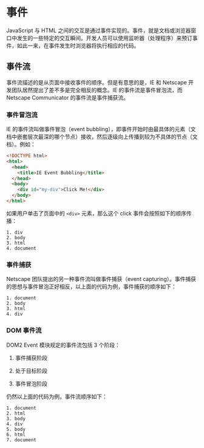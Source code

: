 # 事件

JavaScript 与 HTML 之间的交互是通过事件实现的。事件，就是文档或浏览器窗口中发生的一些特定的交互瞬间。开发人员可以使用监听器（处理程序）来预订事件，如此一来，在事件发生时浏览器将执行相应的代码。

## 事件流

事件流描述的是从页面中接收事件的顺序。但是有意思的是，IE 和 Netscape 开发团队居然提出了差不多是完全相反的概念。IE 的事件流是事件冒泡流，而 Netscape Communicator 的事件流是事件捕获流。

### 事件冒泡流

IE 的事件流叫做事件冒泡（event bubbling），即事件开始时由最具体的元素（文档中嵌套层次最深的哪个节点）接收，然后逐级向上传播到较为不具体的节点（文档）。例如：

```html
<!DOCTYPE html>
<html>
  <head>
    <title>IE Event Bubbling</title>
  </head>
  <body>
    <div id="my-div">Click Me!</div>
  </body>
</html>
```

如果用户单击了页面中的 `<div>` 元素，那么这个 click 事件会按照如下的顺序传播：

```
1. div
2. body
3. html
4. document
```

### 事件捕获

Netscape 团队提出的另一种事件流叫做事件捕获（event capturing）。事件捕获的思想与事件冒泡正好相反，以上面的代码为例，事件捕获的顺序如下：

```
1. document
2. body
3. html
4. div
```

### DOM 事件流

DOM2 Event 模块规定的事件流包括 3 个阶段：

1. 事件捕获阶段

2. 处于目标阶段

3. 事件冒泡阶段

仍然以上面的代码为例，事件流顺序如下：

```
1. document
2. html
3. body
4. div
5. body
6. html
7. document
```